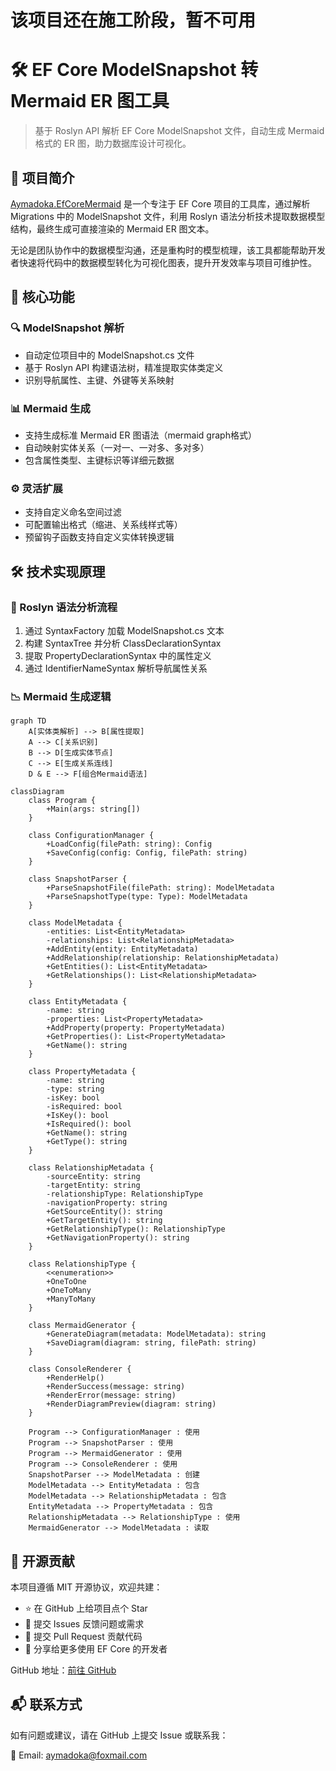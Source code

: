 # 该项目还在施工阶段，暂不可用


# 🛠️ EF Core ModelSnapshot 转 Mermaid ER 图工具

> 基于 Roslyn API 解析 EF Core ModelSnapshot 文件，自动生成 Mermaid 格式的 ER 图，助力数据库设计可视化。

## 🌟 项目简介

[Aymadoka.EfCoreMermaid](https://github.com/Aymadoka/Aymadoka.EfCoreMermaid) 是一个专注于 EF Core 项目的工具库，通过解析 Migrations 中的 ModelSnapshot 文件，利用 Roslyn 语法分析技术提取数据模型结构，最终生成可直接渲染的 Mermaid ER 图文本。

无论是团队协作中的数据模型沟通，还是重构时的模型梳理，该工具都能帮助开发者快速将代码中的数据模型转化为可视化图表，提升开发效率与项目可维护性。

## 🚀 核心功能

### 🔍 ModelSnapshot 解析
* 自动定位项目中的 ModelSnapshot.cs 文件
* 基于 Roslyn API 构建语法树，精准提取实体类定义
* 识别导航属性、主键、外键等关系映射

### 📊 Mermaid 生成
* 支持生成标准 Mermaid ER 图语法（mermaid graph格式）
* 自动映射实体关系（一对一、一对多、多对多）
* 包含属性类型、主键标识等详细元数据

### ⚙️ 灵活扩展
* 支持自定义命名空间过滤
* 可配置输出格式（缩进、关系线样式等）
* 预留钩子函数支持自定义实体转换逻辑

## 🛠️ 技术实现原理
### 🔗 Roslyn 语法分析流程
1. 通过 SyntaxFactory 加载 ModelSnapshot.cs 文本
2. 构建 SyntaxTree 并分析 ClassDeclarationSyntax
3. 提取 PropertyDeclarationSyntax 中的属性定义
4. 通过 IdentifierNameSyntax 解析导航属性关系

### 📉 Mermaid 生成逻辑
```mermaid
graph TD
    A[实体类解析] --> B[属性提取]
    A --> C[关系识别]
    B --> D[生成实体节点]
    C --> E[生成关系连线]
    D & E --> F[组合Mermaid语法]
```



```mermaid
classDiagram
    class Program {
        +Main(args: string[])
    }
    
    class ConfigurationManager {
        +LoadConfig(filePath: string): Config
        +SaveConfig(config: Config, filePath: string)
    }
    
    class SnapshotParser {
        +ParseSnapshotFile(filePath: string): ModelMetadata
        +ParseSnapshotType(type: Type): ModelMetadata
    }
    
    class ModelMetadata {
        -entities: List<EntityMetadata>
        -relationships: List<RelationshipMetadata>
        +AddEntity(entity: EntityMetadata)
        +AddRelationship(relationship: RelationshipMetadata)
        +GetEntities(): List<EntityMetadata>
        +GetRelationships(): List<RelationshipMetadata>
    }
    
    class EntityMetadata {
        -name: string
        -properties: List<PropertyMetadata>
        +AddProperty(property: PropertyMetadata)
        +GetProperties(): List<PropertyMetadata>
        +GetName(): string
    }
    
    class PropertyMetadata {
        -name: string
        -type: string
        -isKey: bool
        -isRequired: bool
        +IsKey(): bool
        +IsRequired(): bool
        +GetName(): string
        +GetType(): string
    }
    
    class RelationshipMetadata {
        -sourceEntity: string
        -targetEntity: string
        -relationshipType: RelationshipType
        -navigationProperty: string
        +GetSourceEntity(): string
        +GetTargetEntity(): string
        +GetRelationshipType(): RelationshipType
        +GetNavigationProperty(): string
    }
    
    class RelationshipType {
        <<enumeration>>
        +OneToOne
        +OneToMany
        +ManyToMany
    }
    
    class MermaidGenerator {
        +GenerateDiagram(metadata: ModelMetadata): string
        +SaveDiagram(diagram: string, filePath: string)
    }
    
    class ConsoleRenderer {
        +RenderHelp()
        +RenderSuccess(message: string)
        +RenderError(message: string)
        +RenderDiagramPreview(diagram: string)
    }
    
    Program --> ConfigurationManager : 使用
    Program --> SnapshotParser : 使用
    Program --> MermaidGenerator : 使用
    Program --> ConsoleRenderer : 使用
    SnapshotParser --> ModelMetadata : 创建
    ModelMetadata --> EntityMetadata : 包含
    ModelMetadata --> RelationshipMetadata : 包含
    EntityMetadata --> PropertyMetadata : 包含
    RelationshipMetadata --> RelationshipType : 使用
    MermaidGenerator --> ModelMetadata : 读取
```
<!-- 



## 📦 安装与使用

### 🚀 安装方式
使用 NuGet 包管理器安装：
```bash
Install-Package Aymadoka.EfCoreMermaid
```

### 📝 使用示例
```csharp
using EF.Mermaid.Generator;
using Microsoft.CodeAnalysis;

// 示例：从ModelSnapshot文件生成Mermaid ER图
string snapshotPath = "YourProject/Migrations/ModelSnapshot.cs";
string projectDir = "YourProject/";

// 1. 创建生成器实例
var generator = new MermaidGenerator();

// 2. 配置项目编译环境（可选，用于解析依赖类型）
var compilationOptions = new CompilationOptions(OutputKind.DynamicallyLinkedLibrary);
generator.ConfigureProjectEnvironment(projectDir, compilationOptions);

// 3. 生成Mermaid代码
string mermaidCode = generator.GenerateFromSnapshot(snapshotPath);

// 4. 输出结果（可直接用于Markdown或Mermaid渲染工具）
Console.WriteLine(mermaidCode);
```

-->

## 🧩 开源贡献
本项目遵循 MIT 开源协议，欢迎共建：
* ⭐️ 在 GitHub 上给项目点个 Star
* 📝 提交 Issues 反馈问题或需求
* 🚀 提交 Pull Request 贡献代码
* 📢 分享给更多使用 EF Core 的开发者

GitHub 地址：[前往 GitHub](https://github.com/Aymadoka/Aymadoka.EfCoreMermaid)

## 📬 联系方式

如有问题或建议，请在 GitHub 上提交 Issue 或联系我：

📧 Email: aymadoka@foxmail.com



